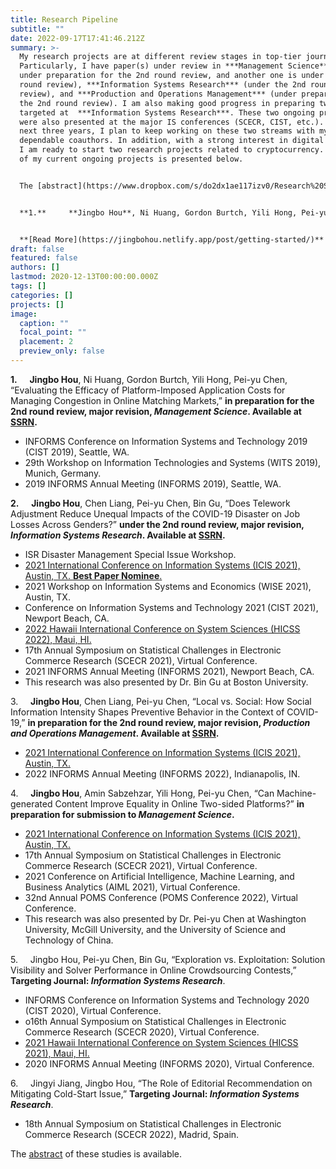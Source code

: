 ```yaml
---
title: Research Pipeline
subtitle: ""
date: 2022-09-17T17:41:46.212Z
summary: >-
  My research projects are at different review stages in top-tier journals.
  Particularly, I have paper(s) under review in ***Management Science*** (one is
  under preparation for the 2nd round review, and another one is under the 1st
  round review), ***Information Systems Research*** (under the 2nd round
  review), and ***Production and Operations Management*** (under preparation for
  the 2nd round review). I am also making good progress in preparing two papers,
  targeted at  ***Information Systems Research***. These two ongoing projects
  were also presented at the major IS conferences (SCECR, CIST, etc.). In the
  next three years, I plan to keep working on these two streams with my
  dependable coauthors. In addition, with a strong interest in digital finance,
  I am ready to start two research projects related to cryptocurrency. A summary
  of my current ongoing projects is presented below. 


  The [abstract](https://www.dropbox.com/s/do2dx1ae117izv0/Research%20Statement%20-%20Jingbo%20v5%20-%20reformat.pdf?dl=0) of these studies is available. 


  **1.**     **Jingbo Hou**, Ni Huang, Gordon Burtch, Yili Hong, Pei-yu Chen, “Evaluating the Efficacy of Platform-Imposed Application Costs for Managing Congestion in Online Matching Markets,” **in preparation for the 2nd round review, major revision, *Management Science*. Available at [SSRN](https://papers.ssrn.com/sol3/papers.cfm?abstract_id=3946059).**


  **[R﻿ead More](https://jingbohou.netlify.app/post/getting-started/)**
draft: false
featured: false
authors: []
lastmod: 2020-12-13T00:00:00.000Z
tags: []
categories: []
projects: []
image:
  caption: ""
  focal_point: ""
  placement: 2
  preview_only: false
---
```

**1.**     **Jingbo Hou**, Ni Huang, Gordon Burtch, Yili Hong, Pei-yu Chen, “Evaluating the Efficacy of Platform-Imposed Application Costs for Managing Congestion in Online Matching Markets,” **in preparation for the 2nd round review, major revision, *Management Science*. Available at [SSRN](https://papers.ssrn.com/sol3/papers.cfm?abstract_id=3946059).**

* INFORMS Conference on Information Systems and Technology 2019 (CIST 2019), Seattle, WA.
* 29th Workshop on Information Technologies and Systems (WITS 2019), Munich, Germany.
* 2019 INFORMS Annual Meeting (INFORMS 2019), Seattle, WA.

**2.**     **Jingbo Hou**, Chen Liang, Pei-yu Chen, Bin Gu, “Does Telework Adjustment Reduce Unequal Impacts of the COVID-19 Disaster on Job Losses Across Genders?” **under the 2nd round review, major revision, *Information Systems Research*. Available at [SSRN](https://papers.ssrn.com/sol3/papers.cfm?abstract_id=4038594).**

* ISR Disaster Management Special Issue Workshop.
* [2021 International Conference on Information Systems (ICIS 2021), Austin, TX. **Best Paper Nominee**.](https://aisel.aisnet.org/icis2021/is_future_work/is_future_work/21/)
* [](https://aisel.aisnet.org/icis2021/is_future_work/is_future_work/21/)2021 Workshop on Information Systems and Economics (WISE 2021), Austin, TX.
* Conference on Information Systems and Technology 2021 (CIST 2021), Newport Beach, CA.
* [2022 Hawaii International Conference on System Sciences (HICSS 2022), Maui, HI.](https://scholarspace.manoa.hawaii.edu/items/cef44e81-273b-4eb1-998e-de9264194765)
* 17th Annual Symposium on Statistical Challenges in Electronic Commerce Research (SCECR 2021), Virtual Conference.
* 2021 INFORMS Annual Meeting (INFORMS 2021), Newport Beach, CA.
* This research was also presented by Dr. Bin Gu at Boston University.

3.     **Jingbo Hou**, Chen Liang, Pei-yu Chen, “Local vs. Social: How Social Information Intensity Shapes Preventive Behavior in the Context of COVID-19,” **in preparation for the 2nd round review, major revision, *Production and Operations Management*. Available at [SSRN](https://papers.ssrn.com/sol3/papers.cfm?abstract_id=4085158).**

* [2021 International Conference on Information Systems (ICIS 2021), Austin, TX.](https://aisel.aisnet.org/icis2021/gen_topics/gen_topics/4/)
* 2022 INFORMS Annual Meeting (INFORMS 2022), Indianapolis, IN.

4.     **Jingbo Hou**, Amin Sabzehzar, Yili Hong, Pei-yu Chen, “Can Machine-generated Content Improve Equality in Online Two-sided Platforms?” **in preparation for submission to *Management Science*.**

* [2021 International Conference on Information Systems (ICIS 2021), Austin, TX.](https://aisel.aisnet.org/icis2021/user_behaivors/user_behaivors/24/)
* 17th Annual Symposium on Statistical Challenges in Electronic Commerce Research (SCECR 2021), Virtual Conference.
* 2021 Conference on Artificial Intelligence, Machine Learning, and Business Analytics (AIML 2021), Virtual Conference.
* 32nd Annual POMS Conference (POMS Conference 2022), Virtual Conference.
* This research was also presented by Dr. Pei-yu Chen at Washington University, McGill University, and the University of Science and Technology of China.

5.     Jingbo Hou, Pei-yu Chen, Bin Gu, “Exploration vs. Exploitation: Solution Visibility and Solver Performance in Online Crowdsourcing Contests,” **Targeting Journal: *Information Systems Research***.

* INFORMS Conference on Information Systems and Technology 2020 (CIST 2020), Virtual Conference.
* o16th Annual Symposium on Statistical Challenges in Electronic Commerce Research (SCECR 2020), Virtual Conference.
* [2021 Hawaii International Conference on System Sciences (HICSS 2021), Maui, HI.](https://aisel.aisnet.org/hicss-54/os/sites/7/)
* 2020 INFORMS Annual Meeting (INFORMS 2020), Virtual Conference.

6.     Jingyi Jiang, Jingbo Hou, “The Role of Editorial Recommendation on Mitigating Cold-Start Issue,” **Targeting Journal: *Information Systems Research***.

* 18th Annual Symposium on Statistical Challenges in Electronic Commerce Research (SCECR 2022), Madrid, Spain.

The [abstract](https://www.dropbox.com/s/do2dx1ae117izv0/Research%20Statement%20-%20Jingbo%20v5%20-%20reformat.pdf?dl=0) of these studies is available.